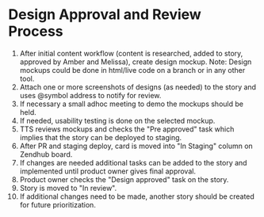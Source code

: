 # Design Approval and Review Process

1. After initial content workflow (content is researched, added to story, approved by Amber and Melissa), create design mockup.
   Note: Design mockups could be done in html/live code on a branch or in any other tool.
2. Attach one or more screenshots of designs (as needed) to the story and uses @symbol address to notify for review.
3. If necessary a small adhoc meeting to demo the mockups should be held.
4. If needed, usability testing is done on the selected mockup.
5. TTS reviews mockups and checks the "Pre approved" task which implies that the story can be deployed to staging.
6. After PR and staging deploy, card is moved into "In Staging" column on Zendhub board.
7. If changes are needed additional tasks can be added to the story and implemented until product owner gives final approval.
8. Product owner checks the "Design approved" task on the story.
9. Story is moved to "In review".
10. If additional changes need to be made, another story should be created for future prioritization.


